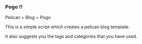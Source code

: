### Pogo !!

Pelican + Blog  = Pogo

This is a simple script which creates a pelican blog template.

It also suggests you the tags and categories that you have used.


